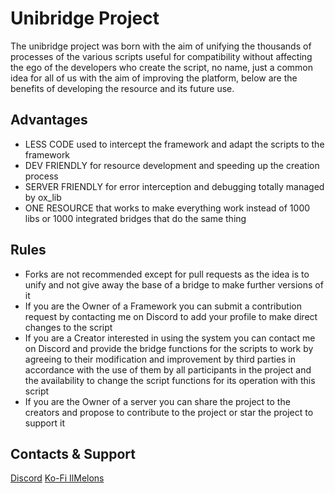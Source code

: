 # Unibridge Project
The unibridge project was born with the aim of unifying the thousands of processes of the various scripts useful for compatibility without affecting the ego of the developers who create the script, no name, just a common idea for all of us with the aim of improving the platform, below are the benefits of developing the resource and its future use.

## Advantages
- LESS CODE used to intercept the framework and adapt the scripts to the framework
- DEV FRIENDLY for resource development and speeding up the creation process
- SERVER FRIENDLY for error interception and debugging totally managed by ox_lib
- ONE RESOURCE that works to make everything work instead of 1000 libs or 1000 integrated bridges that do the same thing

## Rules
- Forks are not recommended except for pull requests as the idea is to unify and not give away the base of a bridge to make further versions of it
- If you are the Owner of a Framework you can submit a contribution request by contacting me on Discord to add your profile to make direct changes to the script
- If you are a Creator interested in using the system you can contact me on Discord and provide the bridge functions for the scripts to work by agreeing to their modification and improvement by third parties in accordance with the use of them by all participants in the project and the availability to change the script functions for its operation with this script
- If you are the Owner of a server you can share the project to the creators and propose to contribute to the project or star the project to support it

## Contacts & Support
[Discord](https://discord.gg/RxpNTx2YKZ)
[Ko-Fi IlMelons](https://ko-fi.com/ilmelons)
